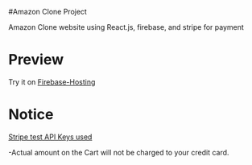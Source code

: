 #Amazon Clone Project

Amazon Clone website using React.js, firebase, and stripe for payment 

# Preview

Try it on [Firebase-Hosting](https://clone-f8fa9.web.app)


# Notice 

<ins>Stripe test API Keys used</ins>

-Actual amount on the Cart will not be charged to your credit card. 